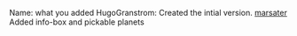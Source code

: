 Name: what you added
HugoGranstrom: Created the intial version.
[marsater](https://github.com/marsater) Added info-box and pickable planets
